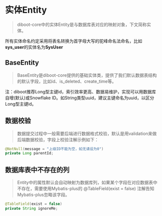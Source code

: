 # 实体Entity

> diboot-core中的实体Entity是与数据库表对应的映射对象，下文简称实体。

所有实体命名约定采用将表名转换为首字母大写的驼峰命名法命名，比如**sys_user**的实体名为**SysUser**

## BaseEntity

> BaseEntity是diboot-core提供的基础实体类，提供了我们默认数据表结构的默认字段，比如id、is_deleted、create_time等。

注：diboot推荐Long型主键id，索引效率更高、数据易维护，实现可以用数据库自增(默认)或Snowflake ID。如String类型uuid，建议主键命名为uuid，以区分Long型主键id。

## 数据校验

> 数据提交过程中一般需要后端进行数据格式校验，默认是用validation来做后端数据校验，字段上校验注解示例如下：

```java
@NotNull(message = "上级ID不能为空，如无请设为0")
private Long parentId;
```

## 数据库表中不存在的列

> Entity中的属性默认会自动映射为数据库列，如果某个字段在对应数据表中不存在，需要使用Mybatis-plus的 @TableField(exist = false) 注解告知Mybatis-plus忽略该字段。

```java
@TableField(exist = false)
private String ignoreMe;
```